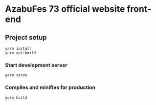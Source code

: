 # AzabuFes 73 official website front-end

## Project setup
```
yarn install
yarn api:build
```

### Start development server
```
yarn serve
```

### Compiles and minifies for production
```
yarn build
```
